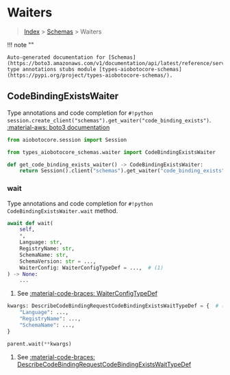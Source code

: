 # Waiters

> [Index](../README.md) > [Schemas](./README.md) > Waiters

!!! note ""

    Auto-generated documentation for [Schemas](https://boto3.amazonaws.com/v1/documentation/api/latest/reference/services/schemas.html#Schemas)
    type annotations stubs module [types-aiobotocore-schemas](https://pypi.org/project/types-aiobotocore-schemas/).

## CodeBindingExistsWaiter

Type annotations and code completion for `#!python session.create_client("schemas").get_waiter("code_binding_exists")`.
[:material-aws: boto3 documentation](https://boto3.amazonaws.com/v1/documentation/api/latest/reference/services/schemas.html#Schemas.Waiter.CodeBindingExists)

```python title="Usage example"
from aiobotocore.session import Session

from types_aiobotocore_schemas.waiter import CodeBindingExistsWaiter

def get_code_binding_exists_waiter() -> CodeBindingExistsWaiter:
    return Session().client("schemas").get_waiter("code_binding_exists")
```


### wait

Type annotations and code completion for `#!python CodeBindingExistsWaiter.wait` method.

```python title="Method definition"
await def wait(
    self,
    *,
    Language: str,
    RegistryName: str,
    SchemaName: str,
    SchemaVersion: str = ...,
    WaiterConfig: WaiterConfigTypeDef = ...,  # (1)
) -> None:
    ...
```

1. See [:material-code-braces: WaiterConfigTypeDef](./type_defs.md#waiterconfigtypedef) 


```python title="Usage example with kwargs"
kwargs: DescribeCodeBindingRequestCodeBindingExistsWaitTypeDef = {  # (1)
    "Language": ...,
    "RegistryName": ...,
    "SchemaName": ...,
}

parent.wait(**kwargs)
```

1. See [:material-code-braces: DescribeCodeBindingRequestCodeBindingExistsWaitTypeDef](./type_defs.md#describecodebindingrequestcodebindingexistswaittypedef) 
